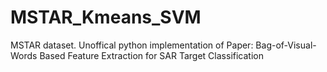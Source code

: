 # MSTAR_Kmeans_SVM
MSTAR dataset. Unoffical python implementation of Paper: Bag-of-Visual-Words Based Feature Extraction for SAR Target Classification
